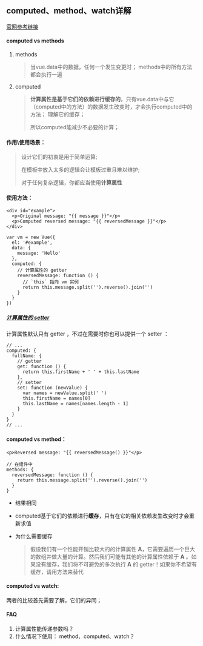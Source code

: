 ## computed、method、watch详解

[官网参考链接](https://cn.vuejs.org/v2/guide/computed.html)

#### computed vs methods

1. methods

   > 当vue.data中的数据，任何一个发生变更时； methods中的所有方法都会执行一遍

2. computed

   > **计算属性是基于它们的依赖进行缓存的**，只有vue.data中与它（computed中的方法）的数据发生改变时，才会执行computed中的方法； 理解它的缓存；
   >
   > 所以computed能减少不必要的计算；

#### 作用\使用场景：

> 设计它们的初衷是用于简单运算;
>
> 在模板中放入太多的逻辑会让模板过重且难以维护;
>
> 对于任何复杂逻辑，你都应当使用**计算属性**



#### 使用方法：

```
<div id="example">
  <p>Original message: "{{ message }}"</p>
  <p>Computed reversed message: "{{ reversedMessage }}"</p>
</div>
```

```
var vm = new Vue({
  el: '#example',
  data: {
    message: 'Hello'
  },
  computed: {
    // 计算属性的 getter
    reversedMessage: function () {
      // `this` 指向 vm 实例
      return this.message.split('').reverse().join('')
    }
  }
})
```

##### [计算属性的 setter](https://cn.vuejs.org/v2/guide/computed.html#%E8%AE%A1%E7%AE%97%E5%B1%9E%E6%80%A7%E7%9A%84-setter)

计算属性默认只有 getter ，不过在需要时你也可以提供一个 setter ：

```
// ...
computed: {
  fullName: {
    // getter
    get: function () {
      return this.firstName + ' ' + this.lastName
    },
    // setter
    set: function (newValue) {
      var names = newValue.split(' ')
      this.firstName = names[0]
      this.lastName = names[names.length - 1]
    }
  }
}
// ...
```





#### computed vs method：

```
<p>Reversed message: "{{ reversedMessage() }}"</p>
```

```
// 在组件中
methods: {
  reversedMessage: function () {
    return this.message.split('').reverse().join('')
  }
}
```

- 结果相同

- computed基于它们的依赖进行**缓存**，只有在它的相关依赖发生改变时才会重新求值

- 为什么需要缓存

  > 假设我们有一个性能开销比较大的的计算属性 **A**，它需要遍历一个巨大的数组并做大量的计算。然后我们可能有其他的计算属性依赖于 **A** 。如果没有缓存，我们将不可避免的多次执行 **A** 的 getter！如果你不希望有缓存，请用方法来替代



#### computed vs watch:

两者的比较首先需要了解，它们的异同；





#### FAQ

1. 计算属性能传递参数吗？
2. 什么情况下使用： method、computed、watch？



